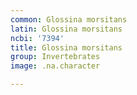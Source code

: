 ```yaml
---
common: Glossina morsitans
latin: Glossina morsitans
ncbi: '7394'
title: Glossina morsitans
group: Invertebrates
image: .na.character

---
```

